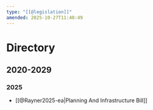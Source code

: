 ```yaml
---
type: "[[@legislation]]"
amended: 2025-10-27T11:40:49
---
```


# Directory
## 2020-2029
### 2025
- [[@Rayner2025-ea|Planning And Infrastructure Bill]]
